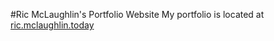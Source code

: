 #Ric McLaughlin's Portfolio Website
My portfolio is located at [ric.mclaughlin.today](http://ric.mclaughlin.today)




